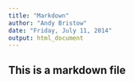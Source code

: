 ```yaml
---
title: "Markdown"
author: "Andy Bristow"
date: "Friday, July 11, 2014"
output: html_document
---
```


## This is a markdown file